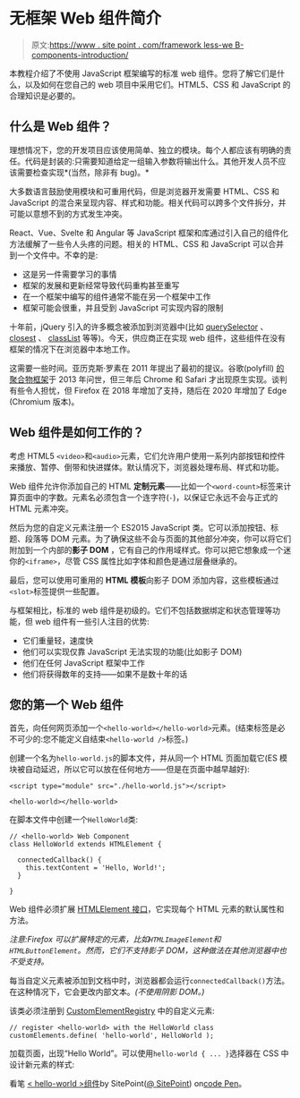 # 无框架 Web 组件简介

> 原文:[https://www . site point . com/framework less-we B- components-introduction/](https://www.sitepoint.com/frameworkless-web-components-introduction/)

本教程介绍了不使用 JavaScript 框架编写的标准 web 组件。您将了解它们是什么，以及如何在您自己的 web 项目中采用它们。HTML5、CSS 和 JavaScript 的合理知识是必要的。

## 什么是 Web 组件？

理想情况下，您的开发项目应该使用简单、独立的模块。每个人都应该有明确的责任。代码是封装的:只需要知道给定一组输入参数将输出什么。其他开发人员不应该需要检查实现*(当然，除非有 bug)。*

大多数语言鼓励使用模块和可重用代码，但是浏览器开发需要 HTML、CSS 和 JavaScript 的混合来呈现内容、样式和功能。相关代码可以跨多个文件拆分，并可能以意想不到的方式发生冲突。

React、Vue、Svelte 和 Angular 等 JavaScript 框架和库通过引入自己的组件化方法缓解了一些令人头疼的问题。相关的 HTML、CSS 和 JavaScript 可以合并到一个文件中。不幸的是:

*   这是另一件需要学习的事情
*   框架的发展和更新经常导致代码重构甚至重写
*   在一个框架中编写的组件通常不能在另一个框架中工作
*   框架可能会很重，并且受到 JavaScript 可实现内容的限制

十年前，jQuery 引入的许多概念被添加到浏览器中(比如 [querySelector](https://developer.mozilla.org/docs/Web/API/Document/querySelector) 、 [closest](https://developer.mozilla.org/docs/Web/API/Element/closest) 、 [classList](https://developer.mozilla.org/docs/Web/API/Element/classList) 等等)。今天，供应商正在实现 web 组件，这些组件在没有框架的情况下在浏览器中本地工作。

这需要一些时间。亚历克斯·罗素在 2011 年提出了最初的提议。谷歌(polyfill) [的聚合物框架](https://github.com/Polymer/polymer)于 2013 年问世，但三年后 Chrome 和 Safari 才出现原生实现。谈判有些令人担忧，但 Firefox 在 2018 年增加了支持，随后在 2020 年增加了 Edge (Chromium 版本)。

## Web 组件是如何工作的？

考虑 HTML5 `<video>`和`<audio>`元素，它们允许用户使用一系列内部按钮和控件来播放、暂停、倒带和快进媒体。默认情况下，浏览器处理布局、样式和功能。

Web 组件允许你添加自己的 HTML **定制元素**——比如一个`<word-count>`标签来计算页面中的字数。元素名必须包含一个连字符(`-`)，以保证它永远不会与正式的 HTML 元素冲突。

然后为您的自定义元素注册一个 ES2015 JavaScript 类。它可以添加按钮、标题、段落等 DOM 元素。为了确保这些不会与页面的其他部分冲突，你可以将它们附加到一个内部的**影子 DOM** ，它有自己的作用域样式。你可以把它想象成一个迷你的`<iframe>`，尽管 CSS 属性比如字体和颜色是通过层叠继承的。

最后，您可以使用可重用的 **HTML 模板**向影子 DOM 添加内容，这些模板通过`<slot>`标签提供一些配置。

与框架相比，标准的 web 组件是初级的。它们不包括数据绑定和状态管理等功能，但 web 组件有一些引人注目的优势:

*   它们重量轻，速度快
*   他们可以实现仅靠 JavaScript 无法实现的功能(比如影子 DOM)
*   他们在任何 JavaScript 框架中工作
*   他们将获得数年的支持——如果不是数十年的话

## 您的第一个 Web 组件

首先，向任何网页添加一个`<hello-world></hello-world>`元素。(结束标签是必不可少的:您不能定义自结束`<hello-world />`标签。)

创建一个名为`hello-world.js`的脚本文件，并从同一个 HTML 页面加载它(ES 模块被自动延迟，所以它可以放在任何地方——但是在页面中越早越好):

```
<script type="module" src="./hello-world.js"></script>

<hello-world></hello-world> 
```

在脚本文件中创建一个`HelloWorld`类:

```
// <hello-world> Web Component
class HelloWorld extends HTMLElement {

  connectedCallback() {
    this.textContent = 'Hello, World!';
  }

} 
```

Web 组件必须扩展 [HTMLElement 接口](https://developer.mozilla.org/docs/Web/API/HTMLElement)，它实现每个 HTML 元素的默认属性和方法。

*注意:Firefox 可以扩展特定的元素，比如`HTMLImageElement`和`HTMLButtonElement`。然而，它们不支持影子 DOM，这种做法在其他浏览器中也不受支持。*

每当自定义元素被添加到文档中时，浏览器都会运行`connectedCallback()`方法。在这种情况下，它会更改内部文本。*(不使用阴影 DOM。)*

该类必须注册到 [CustomElementRegistry](https://developer.mozilla.org/docs/Web/API/CustomElementRegistry) 中的自定义元素:

```
// register <hello-world> with the HelloWorld class
customElements.define( 'hello-world', HelloWorld ); 
```

加载页面，出现“Hello World”。可以使用`hello-world { ... }`选择器在 CSS 中设计新元素的样式:

看笔 [< hello-world >组件](https://codepen.io/SitePoint/pen/ZEKyeoY)by SitePoint([@ SitePoint](https://codepen.io/SitePoint))
on[code Pen](https://codepen.io)。